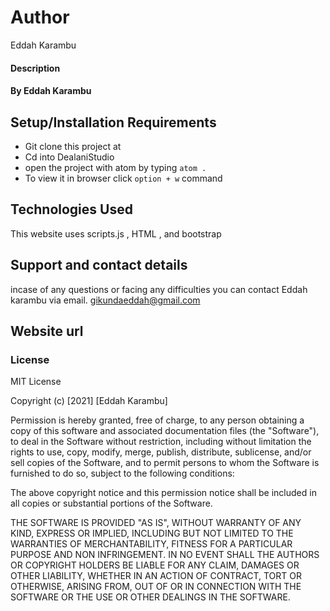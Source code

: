 # Author
Eddah Karambu
#### Description



#### By **Eddah Karambu**

## Setup/Installation Requirements
* Git clone this project at
* Cd into DealaniStudio
* open the project with atom by typing `atom .`
* To view it in browser click `option + w` command

## Technologies Used
This website uses  scripts.js , HTML , and bootstrap
## Support and contact details
incase of any questions or  facing any difficulties you can  contact Eddah karambu via email.
gikundaeddah@gmail.com
## Website url



### License
MIT License

Copyright (c) [2021] [Eddah Karambu]

Permission is hereby granted, free of charge, to any person obtaining a copy
of this software and associated documentation files (the "Software"), to deal
in the Software without restriction, including without limitation the rights
to use, copy, modify, merge, publish, distribute, sublicense, and/or sell
copies of the Software, and to permit persons to whom the Software is
furnished to do so, subject to the following conditions:

The above copyright notice and this permission notice shall be included in all
copies or substantial portions of the Software.

THE SOFTWARE IS PROVIDED "AS IS", WITHOUT WARRANTY OF ANY KIND, EXPRESS OR
IMPLIED, INCLUDING BUT NOT LIMITED TO THE WARRANTIES OF MERCHANTABILITY,
FITNESS FOR A PARTICULAR PURPOSE AND NON INFRINGEMENT. IN NO EVENT SHALL THE
AUTHORS OR COPYRIGHT HOLDERS BE LIABLE FOR ANY CLAIM, DAMAGES OR OTHER
LIABILITY, WHETHER IN AN ACTION OF CONTRACT, TORT OR OTHERWISE, ARISING FROM,
OUT OF OR IN CONNECTION WITH THE SOFTWARE OR THE USE OR OTHER DEALINGS IN THE
SOFTWARE.
